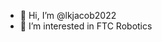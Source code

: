 - 👋 Hi, I’m @lkjacob2022
- 👀 I’m interested in FTC Robotics

<!---
lkjacob2022/lkjacob2022 is a ✨ special ✨ repository because its `README.md` (this file) appears on your GitHub profile.
You can click the Preview link to take a look at your changes.
--->
